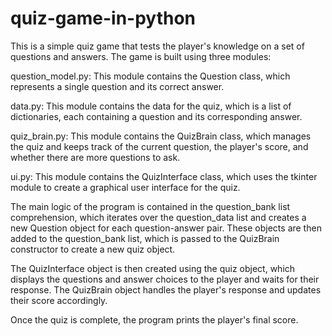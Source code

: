 # quiz-game-in-python
This is a simple quiz game that tests the player's knowledge on a set of questions and answers. The game is built using three modules:

question_model.py: This module contains the Question class, which represents a single question and its correct answer.

data.py: This module contains the data for the quiz, which is a list of dictionaries, each containing a question and its corresponding answer.

quiz_brain.py: This module contains the QuizBrain class, which manages the quiz and keeps track of the current question, the player's score, and whether there are more questions to ask.

ui.py: This module contains the QuizInterface class, which uses the tkinter module to create a graphical user interface for the quiz.

The main logic of the program is contained in the question_bank list comprehension, which iterates over the question_data list and creates a new Question object for each question-answer pair. These objects are then added to the question_bank list, which is passed to the QuizBrain constructor to create a new quiz object.

The QuizInterface object is then created using the quiz object, which displays the questions and answer choices to the player and waits for their response. The QuizBrain object handles the player's response and updates their score accordingly.

Once the quiz is complete, the program prints the player's final score.
